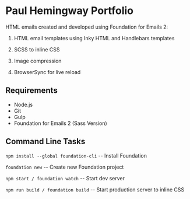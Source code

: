 # Paul Hemingway Portfolio

HTML emails created and developed using Foundation for Emails 2:

1. HTML email templates using Inky HTML and Handlebars templates

2. SCSS to inline CSS

3. Image compression

4. BrowserSync for live reload


## Requirements

* Node.js
* Git
* Gulp
* Foundation for Emails 2 (Sass Version)


## Command Line Tasks

`npm install --global foundation-cli` -- Install Foundation

`foundation new` -- Create new Foundation project

`npm start / foundation watch` -- Start dev server

`npm run build / foundation build` -- Start production server to inline CSS 

